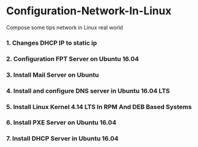 # Configuration-Network-In-Linux
Compose some tips network in Linux real world

### 1. Changes DHCP IP to static ip
### 2. Configuration FPT Server on Ubuntu 16.04
### 3. Install Mail Server on Ubuntu 
### 4. Install and configure DNS server in Ubuntu 16.04 LTS
### 5. Install Linux Kernel 4.14 LTS In RPM And DEB Based Systems
### 6. Install PXE Server on Ubuntu 16.04
### 7. Install DHCP Server in Ubuntu 16.04
